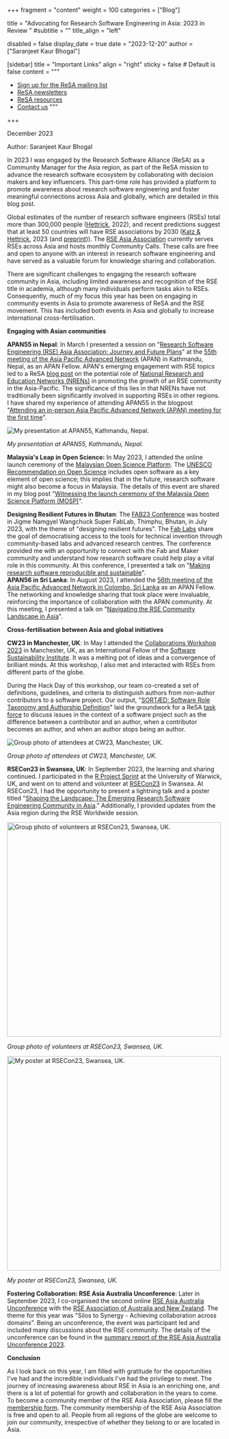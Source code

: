 +++
fragment = "content"
weight = 100
categories = ["Blog"]

title = "Advocating for Research Software Engineering in Asia: 2023 in Review "
#subtitle = ""
title_align = "left"

disabled = false
display_date = true
date = "2023-12-20"
author = ["Saranjeet Kaur Bhogal"]

[sidebar]
  title = "Important Links"
  align = "right"
  sticky = false # Default is false
  content = """
  * [Sign up for the ReSA mailing list](https://landing.mailerlite.com/webforms/landing/i5e1h2)
  * [ReSA newsletters](/news)
  * [ReSA resources](/resa-resources)
  * [Contact us](/contact)
  """

+++

December 2023

Author: Saranjeet Kaur Bhogal

In 2023 I was engaged by the Research Software Alliance (ReSA) as a Community Manager for the Asia region, as part of the ReSA mission to advance the research software ecosystem by collaborating with decision makers and key influencers. This part-time role has provided a platform to promote awareness about research software engineering and foster meaningful connections across Asia and globally, which are detailed in this blog post.

Global estimates of the number of research software engineers (RSEs) total more than 300,000 people ([Hettrick](https://slides.com/simonhettrick/how-many-rses), 2022), and recent predictions suggest that at least 50 countries will have RSE associations by 2030 ([Katz & Hettrick](https://ieeexplore.ieee.org/document/10254813), 2023 (and [preprint](https://arxiv.org/abs/2308.07796))). The [RSE Asia Association](https://rse-asia.github.io/RSE_Asia/) currently serves RSEs across Asia and hosts monthly Community Calls. These calls are free and open to anyone with an interest in research software engineering and have served as a valuable forum for knowledge sharing and collaboration.

There are significant challenges to engaging the research software community in Asia, including limited awareness and recognition of the RSE title in academia, although many individuals perform tasks akin to
RSEs. Consequently, much of my focus this year has been on engaging in community events in Asia to promote awareness of ReSA and the RSE movement. This has included both events in Asia and globally to increase international cross-fertilisation.


**Engaging with Asian communities**

**APAN55 in Nepal**: In March I presented a session on "[Research Software Engineering (RSE) Asia Association: Journey and Future Plans](https://zenodo.org/record/7817687)" at the [55th meeting of the Asia Pacific Advanced Network](https://apan55.apan.net/) (APAN) in Kathmandu, Nepal, as an APAN Fellow. APAN's emerging engagement with RSE topics led to a ReSA [blog post](https://www.researchsoft.org/blog/2023-04/) on the potential role of [National Research and Education Networks (NRENs)](https://en.wikipedia.org/wiki/National_research_and_education_network) in promoting the growth of an RSE community in the Asia-Pacific. The significance of this lies in that NRENs have not traditionally been significantly involved in supporting RSEs in other regions. I have shared my experience of attending APAN55 in the blogpost "[Attending an in-person Asia Pacific Advanced Network (APAN) meeting for the first time](https://www.software.ac.uk/blog/attending-person-asia-pacific-advanced-network-apan-meeting-first-time)".

<img src="apan55_nepal.png" alt="My presentation at APAN55, Kathmandu, Nepal."/>

_My presentation at APAN55, Kathmandu, Nepal._ 

**Malaysia's Leap in Open Science:** In May 2023, I attended the online
launch ceremony of the [Malaysian Open Science Platform](https://mosp.gov.my). The [UNESCO Recommendation on Open Science](https://www.unesco.org/en/open-science/about) includes open software as a key element of open science; this implies that in the future, research software might also become a focus in Malaysia. The details of this event are shared in my blog post "[Witnessing the launch ceremony of the Malaysia Open Science Platform (MOSP)](https://www.software.ac.uk/blog/witnessing-launch-ceremony-malaysia-open-science-platform-mosp)".

**Designing Resilient Futures in Bhutan**: The [FAB23
Conference](https://fab23.fabevent.org) was hosted in Jigme Namgyel Wangchuck Super FabLab, Thimphu, Bhutan, in July 2023, with the theme of "designing resilient futures". The [Fab Labs](https://www.fablabs.io) share the goal of democratising access to the tools for technical invention through community-based labs and advanced research centres. The conference provided me with an opportunity to connect with the Fab and Maker community and understand how research software could help play a vital role in this community. At this conference, I presented a talk on "[Making research software reproducible and sustainable](https://zenodo.org/record/8191155)".
\
**APAN56 in Sri Lanka**: In August 2023, I attended the [56th meeting of the Asia Pacific Advanced Network in Colombo, Sri Lanka](https://apan56.apan.net) as an APAN Fellow. The networking and knowledge sharing that took place were invaluable, reinforcing the importance of collaboration with the APAN community. At this meeting, I presented a talk on "[Navigating the RSE Community Landscape in Asia](https://zenodo.org/records/8278704)".

**Cross-fertilisation between Asia and global initiatives**

**CW23 in Manchester, UK**: In May I attended the [Collaborations
Workshop 2023](https://www.software.ac.uk/workshop/collaborations-workshop-2023-cw23-0) in Manchester, UK, as an International Fellow of the [Software Sustainability Institute](https://www.software.ac.uk). It was a melting pot of ideas and a convergence of brilliant minds. At this workshop, I also met and interacted with RSEs from different parts of the globe.

During the Hack Day of this workshop, our team co-created a set of definitions, guidelines, and criteria to distinguish authors from non-author contributors to a software project. Our output, \"[SORTÆD:
Software Role Taxonomy and Authorship Definition](https://sdruskat.net/software-authorship/)\" laid the groundwork for a ReSA [task force](https://www.researchsoft.org/taskforces/) to discuss issues in the context of a software project such as the difference between a contributor and an author, when a contributor becomes an author, and when an author stops being an author.

<img src="cw23_manchester.png" alt="Group photo of attendees at CW23, Manchester, UK."/>

_Group photo of attendees at CW23, Manchester, UK._ 

**RSECon23 in Swansea, UK**: In September 2023, the learning and sharing continued. I participated in the [R Project Sprint](https://contributor.r-project.org/r-project-sprint-2023/) at the University of Warwick, UK, and went on to attend and volunteer at [RSECon23](https://rsecon23.society-rse.org) in Swansea. At RSECon23, I had the opportunity to present a lightning talk and a poster titled \"[Shaping the Landscape: The Emerging Research Software Engineering Community in Asia](https://zenodo.org/records/8300052).\" Additionally, I provided updates from the Asia region during the RSE Worldwide session.

<img src="rsecon23_swansea.jpg" alt="Group photo of volunteers at RSECon23, Swansea, UK." width="500"/>

_Group photo of volunteers at RSECon23, Swansea, UK._

<img src="rsecon23_poster.jpg" alt="My poster at RSECon23, Swansea, UK." width="500"/>

_My poster at RSECon23, Swansea, UK._

**Fostering Collaboration: RSE Asia Australia Unconference**: Later in September 2023, I co-organised the second online [RSE Asia Australia Unconference](https://rseaa.github.io) with the [RSE Association of Australia and New Zealand](https://rse-aunz.github.io/). The theme for this year was "Silos to Synergy - Achieving collaboration across domains". Being an unconference, the event was participant led and included many discussions about the RSE community. The details of the unconference can be found in the [summary report of the RSE Asia Australia Unconference 2023](https://figshare.com/articles/online_resource/2023_Research_Software_Engineer_Asia_Australia_Unconference_Summary_Report/24309634).

**Conclusion**

As I look back on this year, I am filled with gratitude for the opportunities I\'ve had and the incredible individuals I\'ve had the privilege to meet. The journey of increasing awareness about RSE in Asia is an enriching one, and there is a lot of potential for growth and collaboration in the years to come. To become a community member of the RSE Asia Association, please fill the [membership form](https://docs.google.com/forms/d/e/1FAIpQLSci4FOE7wBeDJQowDSmweujLhJFfzr2rut46yKJc0agkE7Jug/viewform). The community membership of the RSE Asia Association is free and open to all. People from all regions of the globe are welcome to join our community, irrespective of whether they belong to or are located in Asia.

